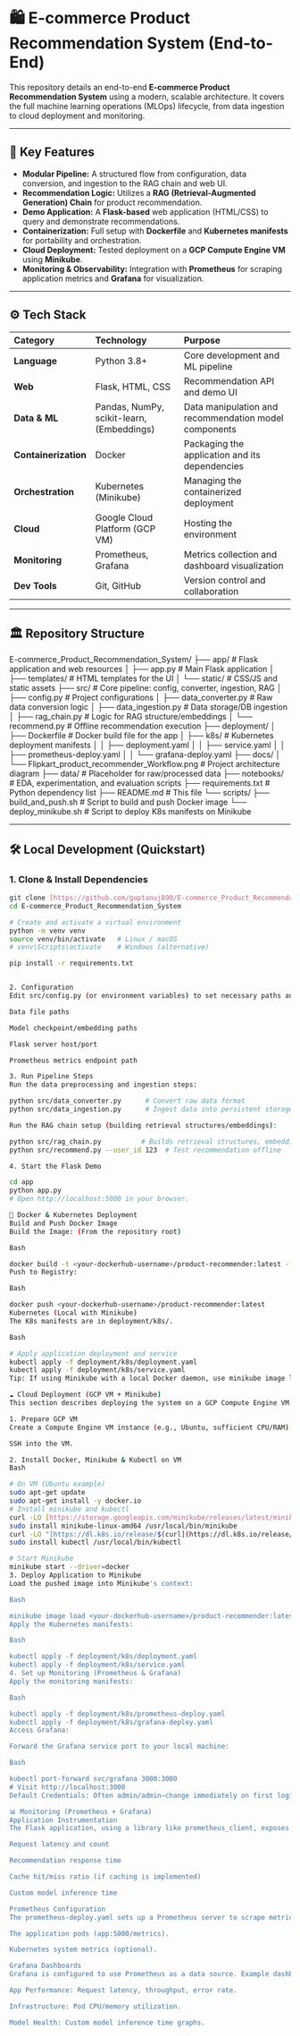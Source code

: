 # 🛍️ E-commerce Product Recommendation System (End-to-End)

This repository details an end-to-end **E-commerce Product Recommendation System** using a modern, scalable architecture. It covers the full machine learning operations (MLOps) lifecycle, from data ingestion to cloud deployment and monitoring.

---

## 🌟 Key Features

* **Modular Pipeline:** A structured flow from configuration, data conversion, and ingestion to the RAG chain and web UI.
* **Recommendation Logic:** Utilizes a **RAG (Retrieval-Augmented Generation) Chain** for product recommendation.
* **Demo Application:** A **Flask-based** web application (HTML/CSS) to query and demonstrate recommendations.
* **Containerization:** Full setup with **Dockerfile** and **Kubernetes manifests** for portability and orchestration.
* **Cloud Deployment:** Tested deployment on a **GCP Compute Engine VM** using **Minikube**.
* **Monitoring & Observability:** Integration with **Prometheus** for scraping application metrics and **Grafana** for visualization.

---

## ⚙️ Tech Stack

| Category | Technology | Purpose |
| :--- | :--- | :--- |
| **Language** | Python 3.8+ | Core development and ML pipeline |
| **Web** | Flask, HTML, CSS | Recommendation API and demo UI |
| **Data & ML** | Pandas, NumPy, scikit-learn, (Embeddings) | Data manipulation and recommendation model components |
| **Containerization** | Docker | Packaging the application and its dependencies |
| **Orchestration** | Kubernetes (Minikube) | Managing the containerized deployment |
| **Cloud** | Google Cloud Platform (GCP VM) | Hosting the environment |
| **Monitoring** | Prometheus, Grafana | Metrics collection and dashboard visualization |
| **Dev Tools** | Git, GitHub | Version control and collaboration |

---

## 🏛️ Repository Structure

E-commerce_Product_Recommendation_System/ ├── app/ # Flask application and web resources │ ├── app.py # Main Flask application │ ├── templates/ # HTML templates for the UI │ └── static/ # CSS/JS and static assets ├── src/ # Core pipeline: config, converter, ingestion, RAG │ ├── config.py # Project configurations │ ├── data_converter.py # Raw data conversion logic │ ├── data_ingestion.py # Data storage/DB ingestion │ ├── rag_chain.py # Logic for RAG structure/embeddings │ └── recommend.py # Offline recommendation execution ├── deployment/ │ ├── Dockerfile # Docker build file for the app │ ├── k8s/ # Kubernetes deployment manifests │ │ ├── deployment.yaml │ │ ├── service.yaml │ │ ├── prometheus-deploy.yaml │ │ └── grafana-deploy.yaml ├── docs/ │ └── Flipkart_product_recommender_Workflow.png # Project architecture diagram ├── data/ # Placeholder for raw/processed data ├── notebooks/ # EDA, experimentation, and evaluation scripts ├── requirements.txt # Python dependency list ├── README.md # This file └── scripts/ ├── build_and_push.sh # Script to build and push Docker image └── deploy_minikube.sh # Script to deploy K8s manifests on Minikube


---

## 🛠️ Local Development (Quickstart)

### 1. Clone & Install Dependencies

```bash
git clone [https://github.com/guptanuj890/E-commerce_Product_Recommendation_System.git](https://github.com/guptanuj890/E-commerce_Product_Recommendation_System.git)
cd E-commerce_Product_Recommendation_System

# Create and activate a virtual environment
python -m venv venv
source venv/bin/activate   # Linux / macOS
# venv\Scripts\activate    # Windows (alternative)

pip install -r requirements.txt


2. Configuration
Edit src/config.py (or environment variables) to set necessary paths and settings:

Data file paths

Model checkpoint/embedding paths

Flask server host/port

Prometheus metrics endpoint path

3. Run Pipeline Steps
Run the data preprocessing and ingestion steps:

python src/data_converter.py      # Convert raw data format
python src/data_ingestion.py      # Ingest data into persistent storage (DB/local)

Run the RAG chain setup (building retrieval structures/embeddings):

python src/rag_chain.py          # Builds retrieval structures, embeddings
python src/recommend.py --user_id 123  # Test recommendation offline

4. Start the Flask Demo

cd app
python app.py
# Open http://localhost:5000 in your browser.

🐳 Docker & Kubernetes Deployment
Build and Push Docker Image
Build the Image: (From the repository root)

Bash

docker build -t <your-dockerhub-username>/product-recommender:latest -f deployment/Dockerfile .
Push to Registry:

Bash

docker push <your-dockerhub-username>/product-recommender:latest
Kubernetes (Local with Minikube)
The K8s manifests are in deployment/k8s/.

Bash

# Apply application deployment and service
kubectl apply -f deployment/k8s/deployment.yaml
kubectl apply -f deployment/k8s/service.yaml
Tip: If using Minikube with a local Docker daemon, use minikube image load <your-image> to skip pushing to Docker Hub.

☁️ Cloud Deployment (GCP VM + Minikube)
This section describes deploying the system on a GCP Compute Engine VM using Minikube.

1. Prepare GCP VM
Create a Compute Engine VM instance (e.g., Ubuntu, sufficient CPU/RAM).

SSH into the VM.

2. Install Docker, Minikube & Kubectl on VM
Bash

# On VM (Ubuntu example)
sudo apt-get update
sudo apt-get install -y docker.io
# Install minikube and kubectl
curl -LO [https://storage.googleapis.com/minikube/releases/latest/minikube-linux-amd64](https://storage.googleapis.com/minikube/releases/latest/minikube-linux-amd64)
sudo install minikube-linux-amd64 /usr/local/bin/minikube
curl -LO "[https://dl.k8s.io/release/$(curl](https://dl.k8s.io/release/$(curl) -L -s [https://dl.k8s.io/release/stable.txt)/bin/linux/amd64/kubectl](https://dl.k8s.io/release/stable.txt)/bin/linux/amd64/kubectl)"
sudo install kubectl /usr/local/bin/kubectl

# Start Minikube
minikube start --driver=docker
3. Deploy Application to Minikube
Load the pushed image into Minikube's context:

Bash

minikube image load <your-dockerhub-username>/product-recommender:latest
Apply the Kubernetes manifests:

Bash

kubectl apply -f deployment/k8s/deployment.yaml
kubectl apply -f deployment/k8s/service.yaml
4. Set up Monitoring (Prometheus & Grafana)
Apply the monitoring manifests:

Bash

kubectl apply -f deployment/k8s/prometheus-deploy.yaml
kubectl apply -f deployment/k8s/grafana-deploy.yaml
Access Grafana:

Forward the Grafana service port to your local machine:

Bash

kubectl port-forward svc/grafana 3000:3000
# Visit http://localhost:3000
Default Credentials: Often admin/admin—change immediately on first login.

📊 Monitoring (Prometheus + Grafana)
Application Instrumentation
The Flask application, using a library like prometheus_client, exposes key metrics at the /metrics endpoint, including:

Request latency and count

Recommendation response time

Cache hit/miss ratio (if caching is implemented)

Custom model inference time

Prometheus Configuration
The prometheus-deploy.yaml sets up a Prometheus server to scrape metrics from:

The application pods (app:5000/metrics).

Kubernetes system metrics (optional).

Grafana Dashboards
Grafana is configured to use Prometheus as a data source. Example dashboards should track:

App Performance: Request latency, throughput, error rate.

Infrastructure: Pod CPU/memory utilization.

Model Health: Custom model inference time graphs.